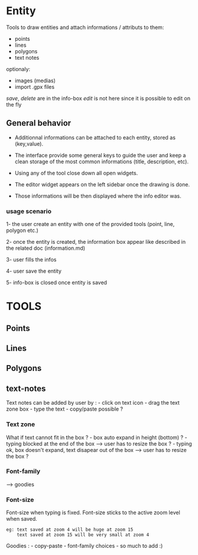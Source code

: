 Entity
======

Tools to draw entities and attach informations / attributs to them:

- points
- lines
- polygons
- text notes

optionaly:

- images (medias) 
- import .gpx files

*save*, *delete* are in the info-box
*edit* is not here since it is possible to edit on the fly

## General behavior

- Additionnal informations can be attached to each entity, stored as (key,value).

- The interface provide some general keys to guide the user and keep a clean storage of the most common informations (title, description, etc).

- Using any of the tool close down all open widgets.

- The editor widget appears on the left sidebar once the drawing is done.

- Those informations will be then displayed where the info editor was.


### usage scenario

1- the user create an entity with one of the provided tools (point, line, polygon etc.)

2- once the entity is created, the information box appear like described in the related doc (information.md)

3- user fills the infos

4- user save the entity

5- info-box is closed once entity is saved



# TOOLS

## Points

## Lines

## Polygons

## text-notes

Text notes can be added by user by : 
	- click on text icon
	- drag the text zone box
	- type the text
		- copy/paste possible ?

### Text zone

What if text cannot fit in the box ? 
	- box auto expand in height (bottom) ?
	- typing blocked at the end of the box --> user has to resize the box ?
	- typing ok, box doesn't expand, text disapear out of the box  --> user has to resize the box ?


### Font-family

--> goodies


### Font-size

Font-size when typing is fixed.
Font-size sticks to the active zoom level when saved.

	eg:	text saved at zoom 4 will be huge at zoom 15
		text saved at zoom 15 will be very small at zoom 4



Goodies : 
	- copy-paste
	- font-family choices
	- so much to add :) 
